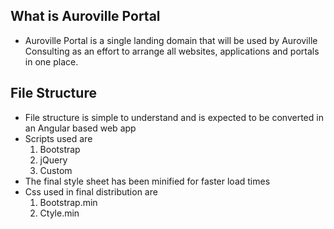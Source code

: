 ## What is Auroville Portal
- Auroville Portal is a single landing domain that will be used by Auroville Consulting as an effort to arrange all websites, applications and portals in one place.

## File Structure
- File structure is simple to understand and is expected to be converted in an Angular based web app
- Scripts used are 
	1. Bootstrap
	2. jQuery
	3. Custom
- The final style sheet has been minified for faster load times
- Css used in final distribution are
	1. Bootstrap.min
	2. Ctyle.min